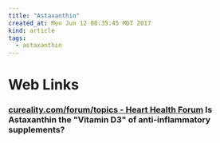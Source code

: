 ```yaml
---
title: "Astaxanthin"
created_at: Mon Jun 12 08:35:45 MDT 2017
kind: article
tags:
  - astaxanthin
---
```


<h1>Web Links</h1>

<h3>
  <a href="https://www.cureality.com/forum/topics.aspx?ID=4085" target="_blank">cureality.com/forum/topics - Heart Health Forum</a>
  Is Astaxanthin the "Vitamin D3" of anti-inflammatory supplements? 
</h3>

<!--
html boilerplate
<a href="" target="_blank"></a>
<a name=""></a>
<img src="" width="400px">
<ul>
  <li></li>
</ul>
<pre>
</pre>
<pre><code>
</code></pre>
<math xmlns='http://www.w3.org/1998/Math/MathML' display='block'>
</math>
-->
